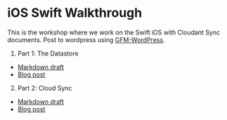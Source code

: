 # iOS Swift Walkthrough

This is the workshop where we work on the Swift iOS with Cloudant Sync documents. Post to wordpress using [GFM-WordPress][gfm-wordpress].

1. Part 1: The Datastore
  * [Markdown draft](part-1/README.md)
  * [Blog post](https://developer.ibm.com/clouddataservices/2016/01/25/start-developing-ios-apps-swift-with-cloud-sync-part-1-the-datastore/)
2. Part 2: Cloud Sync
  * [Markdown draft](part-2/README.md)
  * [Blog post](https://developer.ibm.com/clouddataservices/?p=5451&preview=true)

[gfm-wordpress]: https://github.com/jhs/gfm-wordpress

